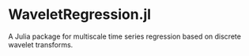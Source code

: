 WaveletRegression.jl
====================

A Julia package for multiscale time series regression based on discrete wavelet transforms.
